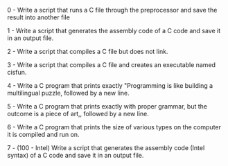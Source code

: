 0 - Write a script that runs a C file through the preprocessor and save the result into another file



1 - Write a script that generates the assembly code of a C code and save it in an output file.



2 - Write a script that compiles a C file but does not link.



3 - Write a script that compiles a C file and creates an executable named cisfun.



4 - Write a C program that prints exactly "Programming is like building a multilingual puzzle, followed by a new line.



5 - Write a C program that prints exactly with proper grammar, but the outcome is a piece of art,, followed by a new line.



6 - Write a C program that prints the size of various types on the computer it is compiled and run on.



7 - (100 - Intel) Write a script that generates the assembly code (Intel syntax) of a C code and save it in an output file.
